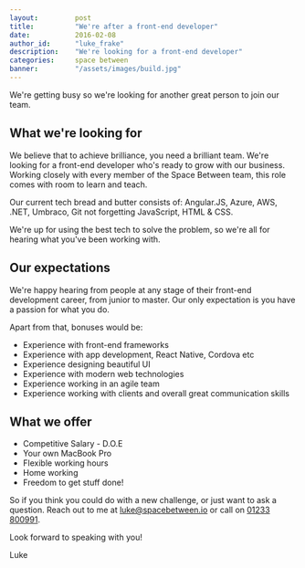 ```yaml
---
layout:         post
title:          "We're after a front-end developer"
date:           2016-02-08
author_id:      "luke_frake"
description:    "We're looking for a front-end developer"
categories:     space between
banner:         "/assets/images/build.jpg"
---
```


We're getting busy so we're looking for another great person to join our team.

## What we're looking for

We believe that to achieve brilliance, you need a brilliant team. We're looking for a front-end developer who's ready to grow with our business. Working closely with every member of the Space Between team, this role comes with room to learn and teach.

Our current tech bread and butter consists of: Angular.JS, Azure, AWS, .NET, Umbraco, Git not forgetting JavaScript, HTML & CSS.

We're up for using the best tech to solve the problem, so we're all for hearing what you've been working with.

## Our expectations

We're happy hearing from people at any stage of their front-end development career, from junior to master. Our only expectation is you have a passion for what you do.

Apart from that, bonuses would be:

* Experience with front-end frameworks
* Experience with app development, React Native, Cordova etc
* Experience designing beautiful UI
* Experience with modern web technologies
* Experience working in an agile team
* Experience working with clients and overall great communication skills

## What we offer

* Competitive Salary - D.O.E
* Your own MacBook Pro
* Flexible working hours
* Home working
* Freedom to get stuff done!

So if you think you could do with a new challenge, or just want to ask a question. Reach out to me at <a href="mailto:luke@spacebetween.io">luke@spacebetween.io</a> or call on <a href="tel:01233 800991">01233 800991</a>.

Look forward to speaking with you!

Luke